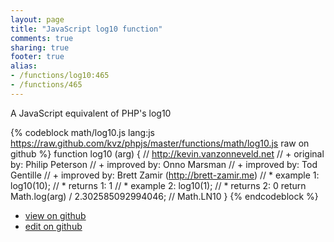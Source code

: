 ```yaml
---
layout: page
title: "JavaScript log10 function"
comments: true
sharing: true
footer: true
alias:
- /functions/log10:465
- /functions/465
---
```

A JavaScript equivalent of PHP's log10

{% codeblock math/log10.js lang:js https://raw.github.com/kvz/phpjs/master/functions/math/log10.js raw on github %}
function log10 (arg) {
    // http://kevin.vanzonneveld.net
    // +   original by: Philip Peterson
    // +   improved by: Onno Marsman
    // +   improved by: Tod Gentille
    // +   improved by: Brett Zamir (http://brett-zamir.me)
    // *     example 1: log10(10);
    // *     returns 1: 1
    // *     example 2: log10(1);
    // *     returns 2: 0
    return Math.log(arg) / 2.302585092994046; // Math.LN10
}
{% endcodeblock %}

 - [view on github](https://github.com/kvz/phpjs/blob/master/functions/math/log10.js)
 - [edit on github](https://github.com/kvz/phpjs/edit/master/functions/math/log10.js)
